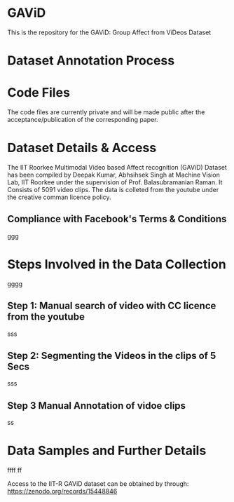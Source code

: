 # GAViD
This is the repository for the GAViD: Group Affect from ViDeos Dataset

# Dataset Annotation Process


# Code Files
The code files are currently private and will be made public after the acceptance/publication of the corresponding paper.

# Dataset Details & Access
The IIT Roorkee Multimodal Video based Affect recognition (GAViD) Dataset has been compiled by Deepak Kumar, Abhsihsek Singh at Machine Vision Lab, IIT Roorkee under the supervision of Prof. Balasubramanian Raman. It Consists of 5091 video clips. The data is colleted from the youtube under the creative comman licence policy.

## Compliance with Facebook's Terms & Conditions
ggg

# Steps Involved in the Data Collection
gggg
## Step 1: Manual search of video with CC licence from the youtube 
sss

## Step 2: Segmenting the Videos in the clips of 5 Secs
sss
## Step 3 Manual Annotation of vidoe clips
ss
# Data Samples and Further Details
ffff
ff


Access to the IIT-R GAViD dataset can be obtained by through: https://zenodo.org/records/15448846

